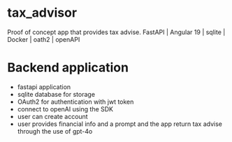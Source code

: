 # tax_advisor
Proof of concept app that provides tax advise. FastAPI | Angular 19 | sqlite | Docker | oath2 | openAPI

# Backend application
- fastapi application
- sqlite database for storage
- OAuth2 for authentication with jwt token
- connect to openAI using the SDK
- user can create account
- user provides financial info and a prompt and the app return tax advise through the use of gpt-4o

